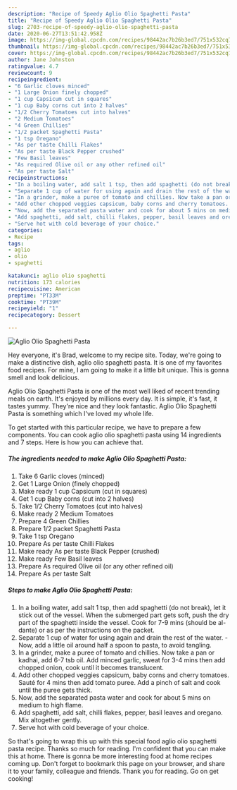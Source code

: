 ```yaml
---
description: "Recipe of Speedy Aglio Olio Spaghetti Pasta"
title: "Recipe of Speedy Aglio Olio Spaghetti Pasta"
slug: 2703-recipe-of-speedy-aglio-olio-spaghetti-pasta
date: 2020-06-27T13:51:42.958Z
image: https://img-global.cpcdn.com/recipes/98442ac7b26b3ed7/751x532cq70/aglio-olio-spaghetti-pasta-recipe-main-photo.jpg
thumbnail: https://img-global.cpcdn.com/recipes/98442ac7b26b3ed7/751x532cq70/aglio-olio-spaghetti-pasta-recipe-main-photo.jpg
cover: https://img-global.cpcdn.com/recipes/98442ac7b26b3ed7/751x532cq70/aglio-olio-spaghetti-pasta-recipe-main-photo.jpg
author: Jane Johnston
ratingvalue: 4.7
reviewcount: 9
recipeingredient:
- "6 Garlic cloves minced"
- "1 Large Onion finely chopped"
- "1 cup Capsicum cut in squares"
- "1 cup Baby corns cut into 2 halves"
- "1/2 Cherry Tomatoes cut into halves"
- "2 Medium Tomatoes"
- "4 Green Chillies"
- "1/2 packet Spaghetti Pasta"
- "1 tsp Oregano"
- "As per taste Chilli Flakes"
- "As per taste Black Pepper crushed"
- "Few Basil leaves"
- "As required Olive oil or any other refined oil"
- "As per taste Salt"
recipeinstructions:
- "In a boiling water, add salt 1 tsp, then add spaghetti (do not break), let it stick out of the vessel. When the submerged part gets soft, push the dry part of the spaghetti inside the vessel. Cook for 7-9 mins (should be al-dante) or as per the instructions on the packet."
- "Separate 1 cup of water for using again and drain the rest of the water.  Now, add a little oil around half a spoon to pasta, to avoid tangling."
- "In a grinder, make a puree of tomato and chillies. Now take a pan or kadhai, add 6-7 tsb oil. Add minced garlic, sweat for 3-4 mins then add chopped onion, cook until it becomes translucent."
- "Add other chopped veggies capsicum, baby corns and cherry tomatoes. Sauté for 4 mins then add tomato puree. Add a pinch of salt and cook until the puree gets thick."
- "Now, add the separated pasta water and cook for about 5 mins on medium to high flame."
- "Add spaghetti, add salt, chilli flakes, pepper, basil leaves and oregano. Mix altogether gently."
- "Serve hot with cold beverage of your choice."
categories:
- Recipe
tags:
- aglio
- olio
- spaghetti

katakunci: aglio olio spaghetti 
nutrition: 173 calories
recipecuisine: American
preptime: "PT33M"
cooktime: "PT39M"
recipeyield: "1"
recipecategory: Dessert

---
```



![Aglio Olio Spaghetti Pasta](https://img-global.cpcdn.com/recipes/98442ac7b26b3ed7/751x532cq70/aglio-olio-spaghetti-pasta-recipe-main-photo.jpg)

Hey everyone, it's Brad, welcome to my recipe site. Today, we're going to make a distinctive dish, aglio olio spaghetti pasta. It is one of my favorites food recipes. For mine, I am going to make it a little bit unique. This is gonna smell and look delicious.

Aglio Olio Spaghetti Pasta is one of the most well liked of recent trending meals on earth. It's enjoyed by millions every day. It is simple, it's fast, it tastes yummy. They're nice and they look fantastic. Aglio Olio Spaghetti Pasta is something which I've loved my whole life.




To get started with this particular recipe, we have to prepare a few components. You can cook aglio olio spaghetti pasta using 14 ingredients and 7 steps. Here is how you can achieve that.

<!--inarticleads1-->

##### The ingredients needed to make Aglio Olio Spaghetti Pasta:

1. Take 6 Garlic cloves (minced)
1. Get 1 Large Onion (finely chopped)
1. Make ready 1 cup Capsicum (cut in squares)
1. Get 1 cup Baby corns (cut into 2 halves)
1. Take 1/2 Cherry Tomatoes (cut into halves)
1. Make ready 2 Medium Tomatoes
1. Prepare 4 Green Chillies
1. Prepare 1/2 packet Spaghetti Pasta
1. Take 1 tsp Oregano
1. Prepare As per taste Chilli Flakes
1. Make ready As per taste Black Pepper (crushed)
1. Make ready Few Basil leaves
1. Prepare As required Olive oil (or any other refined oil)
1. Prepare As per taste Salt




<!--inarticleads2-->

##### Steps to make Aglio Olio Spaghetti Pasta:

1. In a boiling water, add salt 1 tsp, then add spaghetti (do not break), let it stick out of the vessel. When the submerged part gets soft, push the dry part of the spaghetti inside the vessel. Cook for 7-9 mins (should be al-dante) or as per the instructions on the packet.
1. Separate 1 cup of water for using again and drain the rest of the water.  - Now, add a little oil around half a spoon to pasta, to avoid tangling.
1. In a grinder, make a puree of tomato and chillies. Now take a pan or kadhai, add 6-7 tsb oil. Add minced garlic, sweat for 3-4 mins then add chopped onion, cook until it becomes translucent.
1. Add other chopped veggies capsicum, baby corns and cherry tomatoes. Sauté for 4 mins then add tomato puree. Add a pinch of salt and cook until the puree gets thick.
1. Now, add the separated pasta water and cook for about 5 mins on medium to high flame.
1. Add spaghetti, add salt, chilli flakes, pepper, basil leaves and oregano. Mix altogether gently.
1. Serve hot with cold beverage of your choice.




So that's going to wrap this up with this special food aglio olio spaghetti pasta recipe. Thanks so much for reading. I'm confident that you can make this at home. There is gonna be more interesting food at home recipes coming up. Don't forget to bookmark this page on your browser, and share it to your family, colleague and friends. Thank you for reading. Go on get cooking!
